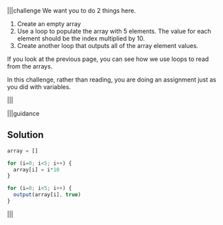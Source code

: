 |||challenge
We want you to do 2 things here.

1. Create an empty array
2. Use a loop to populate the array with 5 elements. The value for each element should be the index multiplied by 10.
3. Create another loop that outputs all of the array element values.

If you look at the previous page, you can see how we use loops to read from the arrays. 

In this challenge, rather than reading, you are doing an assignment just as you did with variables.

|||

|||guidance
## Solution
```javascript
array = []

for (i=0; i<5; i++) {
  array[i] = i*10
}

for (i=0; i<5; i++) {
  output(array[i], true)
}
```
|||
